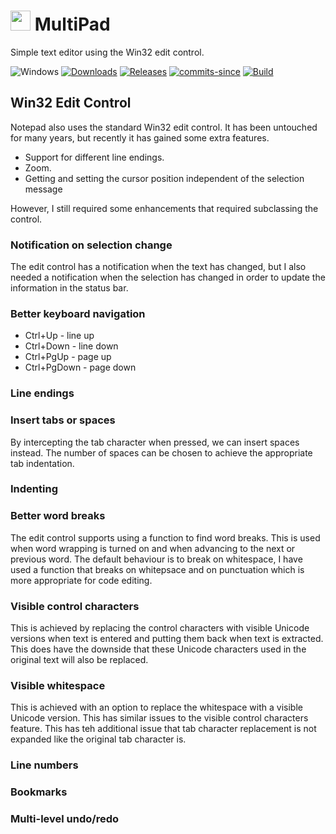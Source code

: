 <!-- ![Icon](MultiPad.ico) MultiPad -->
# <img src="res/MultiPad.ico" width=32/> MultiPad

Simple text editor using the Win32 edit control.

![Windows](https://img.shields.io/badge/platform-Windows-blue.svg)
[![Downloads](https://img.shields.io/github/downloads/RadAd/MultiPad/total.svg)](https://github.com/RadAd/MultiPad/releases/latest)
[![Releases](https://img.shields.io/github/release/RadAd/MultiPad.svg)](https://github.com/RadAd/MultiPad/releases/latest)
[![commits-since](https://img.shields.io/github/commits-since/RadAd/MultiPad/latest.svg)](commits/master)
[![Build](https://img.shields.io/appveyor/ci/RadAd/MultiPad.svg)](https://ci.appveyor.com/project/RadAd/MultiPad)

## Win32 Edit Control
Notepad also uses the standard Win32 edit control. It has been untouched for many years, but recently it has gained some extra features.
+ Support for different line endings.
+ Zoom.
+ Getting and setting the cursor position independent of the selection message
  
However, I still required some enhancements that required subclassing the control.
### Notification on selection change
The edit control has a notification when the text has changed, but I also needed a notification when the selection has changed in order
to update the information in the status bar.
### Better keyboard navigation
+ Ctrl+Up - line up
+ Ctrl+Down - line down
+ Ctrl+PgUp - page up
+ Ctrl+PgDown - page down
### Line endings
### Insert tabs or spaces
By intercepting the tab character when pressed, we can insert spaces instead. The number of spaces can be chosen to achieve the appropriate tab indentation.
### Indenting
### Better word breaks
The edit control supports using a function to find word breaks. This is used when word wrapping is turned on and when advancing to the next or previous word. The default behaviour is to break on whitespace, I have used a function that breaks on whitepsace and on punctuation which is more appropriate for code editing.
### Visible control characters
This is achieved by replacing the control characters with visible Unicode versions when text is entered and putting them back when text is extracted. This does have the downside that these Unicode characters used in the original text will also be replaced.
### Visible whitespace
This is achieved with an option to replace the whitespace with a visible Unicode version. This has similar issues to the visible control characters feature. This has teh additional issue that tab character replacement is not expanded like the original tab character is.
### Line numbers
### Bookmarks
### Multi-level undo/redo
